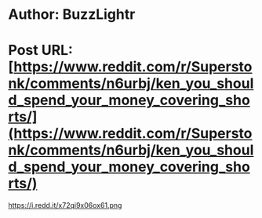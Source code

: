 # Author: BuzzLightr
# Post URL: [https://www.reddit.com/r/Superstonk/comments/n6urbj/ken_you_should_spend_your_money_covering_shorts/](https://www.reddit.com/r/Superstonk/comments/n6urbj/ken_you_should_spend_your_money_covering_shorts/)


https://i.redd.it/x72qi9x06ox61.png